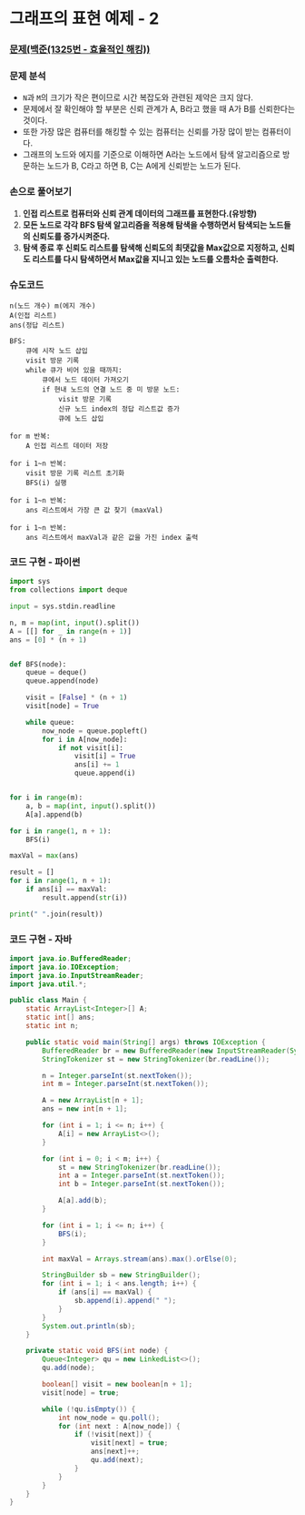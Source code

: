 # 그래프의 표현 예제 - 2

### [문제(백준(1325번 - 효율적인 해킹))](https://www.acmicpc.net/problem/1325)

### 문제 분석
- `N`과 `M`의 크기가 작은 편이므로 시간 복잡도와 관련된 제약은 크지 않다.
- 문제에서 잘 확인해야 할 부분은 신뢰 관계가 A, B라고 했을 때 A가 B를 신뢰한다는 것이다.
- 또한 가장 많은 컴퓨터를 해킹할 수 있는 컴퓨터는 신뢰를 가장 많이 받는 컴퓨터이다.
- 그래프의 노드와 에지를 기준으로 이해하면 A라는 노드에서 탐색 알고리즘으로 방문하는 노드가 B, C라고 하면 B, C는 A에게 신뢰받는 노드가 된다.

### 손으로 풀어보기
1. **인접 리스트로 컴퓨터와 신뢰 관계 데이터의 그래프를 표현한다.(유방향)**
2. **모든 노드로 각각 BFS 탐색 알고리즘을 적용해 탐색을 수행하면서 탐색되는 노드들의 신뢰도를 증가시켜준다.**
3. **탐색 종료 후 신뢰도 리스트를 탐색해 신뢰도의 최댓값을 Max값으로 지정하고, 신뢰도 리스트를 다시 탐색하면서 Max값을 지니고 있는 노드를 오름차순 출력한다.**

### 슈도코드
```text
n(노드 개수) m(에지 개수)
A(인접 리스트)
ans(정답 리스트)

BFS:
    큐에 시작 노드 삽입
    visit 방문 기록
    while 큐가 비어 있을 때까지:
        큐에서 노드 데이터 가져오기
        if 현내 노드의 연결 노드 중 미 방문 노드:
            visit 방문 기록
            신규 노드 index의 정답 리스트값 증가
            큐에 노드 삽입

for m 반복:
    A 인접 리스트 데이터 저장

for i 1~n 반복:
    visit 방문 기록 리스트 초기화
    BFS(i) 실행

for i 1~n 반복:
    ans 리스트에서 가장 큰 값 찾기 (maxVal)

for i 1~n 반복:
    ans 리스트에서 maxVal과 같은 값을 가진 index 출력
```

### 코드 구현 - 파이썬
```python
import sys
from collections import deque

input = sys.stdin.readline

n, m = map(int, input().split())
A = [[] for _ in range(n + 1)]
ans = [0] * (n + 1)


def BFS(node):
    queue = deque()
    queue.append(node)

    visit = [False] * (n + 1)
    visit[node] = True

    while queue:
        now_node = queue.popleft()
        for i in A[now_node]:
            if not visit[i]:
                visit[i] = True
                ans[i] += 1
                queue.append(i)


for i in range(m):
    a, b = map(int, input().split())
    A[a].append(b)

for i in range(1, n + 1):
    BFS(i)

maxVal = max(ans)

result = []
for i in range(1, n + 1):
    if ans[i] == maxVal:
        result.append(str(i))

print(" ".join(result))
```

### 코드 구현 - 자바
```java
import java.io.BufferedReader;
import java.io.IOException;
import java.io.InputStreamReader;
import java.util.*;

public class Main {
    static ArrayList<Integer>[] A;
    static int[] ans;
    static int n;

    public static void main(String[] args) throws IOException {
        BufferedReader br = new BufferedReader(new InputStreamReader(System.in));
        StringTokenizer st = new StringTokenizer(br.readLine());

        n = Integer.parseInt(st.nextToken());
        int m = Integer.parseInt(st.nextToken());

        A = new ArrayList[n + 1];
        ans = new int[n + 1];

        for (int i = 1; i <= n; i++) {
            A[i] = new ArrayList<>();
        }

        for (int i = 0; i < m; i++) {
            st = new StringTokenizer(br.readLine());
            int a = Integer.parseInt(st.nextToken());
            int b = Integer.parseInt(st.nextToken());

            A[a].add(b);
        }

        for (int i = 1; i <= n; i++) {
            BFS(i);
        }

        int maxVal = Arrays.stream(ans).max().orElse(0);

        StringBuilder sb = new StringBuilder();
        for (int i = 1; i < ans.length; i++) {
            if (ans[i] == maxVal) {
                sb.append(i).append(" ");
            }
        }
        System.out.println(sb);
    }

    private static void BFS(int node) {
        Queue<Integer> qu = new LinkedList<>();
        qu.add(node);

        boolean[] visit = new boolean[n + 1];
        visit[node] = true;

        while (!qu.isEmpty()) {
            int now_node = qu.poll();
            for (int next : A[now_node]) {
                if (!visit[next]) {
                    visit[next] = true;
                    ans[next]++;
                    qu.add(next);
                }
            }
        }
    }
}
```